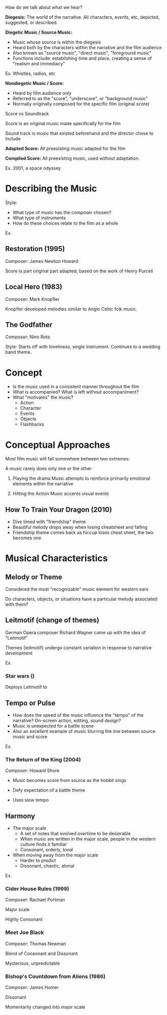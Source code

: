 How do we talk about what we hear?

**Diegesis:** The world of the narrative. All characters, events, etc, depicted, suggested, or described.

**Diegetic Music / Source Music:**
- Music whose source is within the diegesis
- Heard both by the characters within the narrative and the film audience
- Also known as "source music", "direct music", "foreground music"
- Functions include: establishing time and place, creating a sense of "realism and immediacy"

Ex. Whistles, radios, etc

**Nondiegetic Music / Score:**

- Heard by film audience only
- Referred to as the "score", "underscore", or "background music"
- Normally originally composed for the specific film (original score)

Score vs Soundtrack

Score is an original music made specifically for the film

Sound track is music that existed beforehand and the director chose to include

**Adapted Score:** All preexisting music adapted for the film

**Compiled Score:** All preexisting music, used without adaptation.

Ex. 2001, a space odyssey

# Describing the Music

Style:
- What type of music has the composer chosen?
- What type of instruments
- How do these choices relate to the film as a whole


Ex.

## Restoration (1995)

Composer: James Newton Howard

Score is part original part adapted, based on the work of Henry Purcell


## Local Hero (1983)

Composer: Mark Knopfler

Knopfler developed melodies similar to Anglo Celtic folk music.


## The Godfather

Composer: Nino Rota

Style: Starts off with loneliness, single instrument. Continues to a wedding band theme.


# Concept

- Is the music used in a consistent manner throughout the film
- What is accompanied? What is left without accompaniment?
- What "motivates" the music?
	- Action
	- Character
	- Events
	- Objects
	- Flashbacks


# Conceptual Approaches 

Most film music will fall somewhere between two extremes:

A music rarely does only one or the other

1. Playing the drama
Music attempts to reinforce primarily emotional elements within the narrative

2. Hitting the Action
Music accents visual events


## How To Train Your Dragon (2010)

- Dive timed with "friendship" theme
- Beautiful melody drops away when losing cheatsheet and falling
- Friendship theme comes back as hiccup loses cheat sheet, the two becomes one


# Musical Characteristics 

## Melody or Theme

Considered the most "recognizable" music element for western ears

Do characters, objects, or situations have a particular melody associated with them?

## Leitmotif (change of themes)

German Opera composer Richard Wagner came up with the idea of "Leitmotif"

Themes (leitmotif) undergo constant variation in response to narrative development


Ex.

### Star wars ()

Deploys Leitmotif to 

## Tempo or Pulse

- How does the speed of the music influence the "tempo" of the narrative? On-screen action, editing, sound design?
- Music is unexpected for a battle scene
- Also an excellent example of music blurring the line between source music and score

Ex.

### The Return of the King (2004)

Composer: Howard Shore

- Music becomes score from source as the hobbit sings

- Defy expectation of a battle theme

- Uses slow tempo

## Harmony 

- The major scale
	- A set of notes that evolved overtime to be desierable 
	- When music are written in the major scale, people in the western culture finds it familiar
	- Consonant, orderly, tonal
- When moving away from the major scale
	- Harder to predict
	- Dissonant, chaotic, atonal

Ex.

### Cider House Rules (1999)

Composer: Rachael Portman

Major scale

Highly Consonant

### Meet Joe Black

Composer: Thomas Newman

Blend of Consonant and Dissonant

Mysterious, unpredictable 

### Bishop's Countdown from Aliens (1986)

Composer: James Homer

Dissonant

Momentarily changed into major scale 